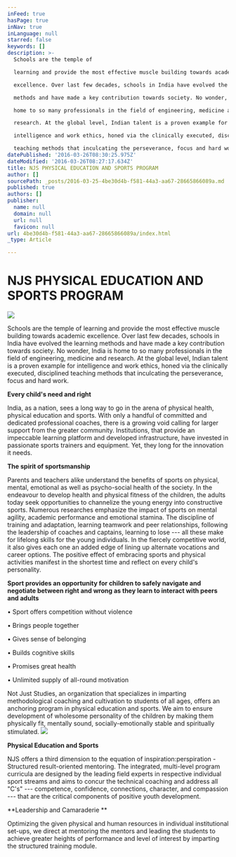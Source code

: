 ```yaml
---
inFeed: true
hasPage: true
inNav: true
inLanguage: null
starred: false
keywords: []
description: >-
  Schools are the temple of

  learning and provide the most effective muscle building towards academic

  excellence. Over last few decades, schools in India have evolved the learning

  methods and have made a key contribution towards society. No wonder, India is

  home to so many professionals in the field of engineering, medicine and

  research. At the global level, Indian talent is a proven example for

  intelligence and work ethics, honed via the clinically executed, disciplined

  teaching methods that inculcating the perseverance, focus and hard work.
datePublished: '2016-03-26T08:30:25.975Z'
dateModified: '2016-03-26T08:27:17.634Z'
title: NJS PHYSICAL EDUCATION AND SPORTS PROGRAM
author: []
sourcePath: _posts/2016-03-25-4be30d4b-f581-44a3-aa67-28665866089a.md
published: true
authors: []
publisher:
  name: null
  domain: null
  url: null
  favicon: null
url: 4be30d4b-f581-44a3-aa67-28665866089a/index.html
_type: Article

---
```

# NJS PHYSICAL EDUCATION AND SPORTS PROGRAM
![](https://the-grid-user-content.s3-us-west-2.amazonaws.com/2409cefc-cc0d-4b38-9df2-9ea4ff0772b5.jpg)

Schools are the temple of
learning and provide the most effective muscle building towards academic
excellence. Over last few decades, schools in India have evolved the learning
methods and have made a key contribution towards society. No wonder, India is
home to so many professionals in the field of engineering, medicine and
research. At the global level, Indian talent is a proven example for
intelligence and work ethics, honed via the clinically executed, disciplined
teaching methods that inculcating the perseverance, focus and hard work.

**Every child's need and right**

India, as a nation, sees a long
way to go in the arena of physical health, physical education and sports. With
only a handful of committed and dedicated professional coaches, there is a growing
void calling for larger support from the greater community. Institutions, that
provide an impeccable learning platform and developed infrastructure, have
invested in passionate sports trainers and equipment. Yet, they long for the
innovation it needs. 

**The spirit of sportsmanship**

Parents and teachers alike
understand the benefits of sports on physical, mental, emotional as well as
psycho-social health of the society. In the endeavour to develop health and
physical fitness of the children, the adults today seek opportunities to
channelize the young energy into constructive sports. Numerous researches
emphasize the impact of sports on mental agility, academic performance and
emotional stamina. The discipline of training and adaptation, learning teamwork
and peer relationships, following the leadership of coaches and captains,
learning to lose --- all these make for lifelong skills for the young
individuals. In the fiercely competitive world, it also gives each one an added
edge of lining up alternate vocations and career options. The positive effect
of embracing sports and physical activities manifest in the shortest time and
reflect on every child's personality.

**Sport provides an opportunity
for children to safely navigate and negotiate between right and wrong as they
learn to interact with peers and adults**

• Sport offers competition without violence

• Brings people together

• Gives sense of belonging

• Builds cognitive skills

• Promises great health

• Unlimited supply of all-round motivation

Not Just Studies, an organization
that specializes in imparting methodological coaching and cultivation to
students of all ages, offers an anchoring program in physical education and
sports. We aim to ensure development of wholesome personality of the children
by making them physically fit, mentally sound, socially-emotionally stable and
spiritually stimulated. ![](https://the-grid-user-content.s3-us-west-2.amazonaws.com/e49ea273-ca97-4b9d-8f97-2caf509e7676.jpg)

**Physical Education and Sports**

NJS offers a third dimension to
the equation of inspiration:perspiration - Structured result-oriented mentoring.
The integrated, multi-level program curricula are designed by the leading field
experts in respective individual sport streams and aims to concur the technical
coaching and address all "C's" --- competence, confidence, connections,
character, and compassion --- that are the critical components of positive youth
development. 

**Leadership and Camaraderie **

Optimizing the given physical and
human resources in individual institutional set-ups, we direct at mentoring the
mentors and leading the students to achieve greater heights of performance and
level of interest by imparting the structured training module.